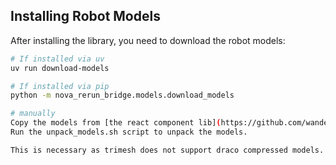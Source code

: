 ## Installing Robot Models

After installing the library, you need to download the robot models:

```bash
# If installed via uv
uv run download-models

# If installed via pip
python -m nova_rerun_bridge.models.download_models

# manually
Copy the models from [the react component lib](https://github.com/wandelbotsgmbh/wandelbots-js-react-components/tree/main/public/models) into the draco folder.
Run the unpack_models.sh script to unpack the models.

This is necessary as trimesh does not support draco compressed models.
```
